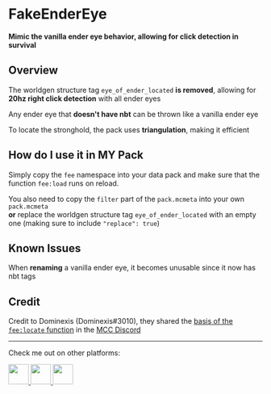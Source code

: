 # **FakeEnderEye**
**Mimic the vanilla ender eye behavior, allowing for click detection in survival**

## **Overview**
The worldgen structure tag `eye_of_ender_located` **is removed**, allowing for **20hz right click detection** with all ender eyes

Any ender eye that **doesn't have nbt** can be thrown like a vanilla ender eye

To locate the stronghold, the pack uses **triangulation**, making it efficient

## **How do I use it in MY Pack**
Simply copy the `fee` namespace into your data pack and make sure that the function `fee:load` runs on reload.

You also need to copy the `filter` part of the `pack.mcmeta` into your own `pack.mcmeta`<br>**or** replace the worldgen structure tag `eye_of_ender_located` with an empty one (making sure to include `"replace": true`)

## **Known Issues**
When **renaming** a vanilla ender eye, it becomes unusable since it now has nbt tags

## **Credit**
Credit to Dominexis (Dominexis#3010), they shared the [basis of the `fee:locate` function](https://discord.com/channels/154777837382008833/157097006500806656/846088771493036072) in the [MCC Discord](https://discord.gg/QAFXFtZ)

---
Check me out on other platforms:

<a href="https://github.com/PuckiSilver" target="_blank">
  <img src="https://github.githubassets.com/favicons/favicon-dark.svg" height="40" width="40"/>
</a>
<a href="https://modrinth.com/user/PuckiSilver" target="_blank">
  <img src="https://docs.modrinth.com/img/logo.svg" height="40" width="40"/>
</a>
<a href="https://www.planetminecraft.com/member/puckisilver" target="_blank">
  <img src="https://www.planetminecraft.com/images/layout/favicon-64.png" height="40" width="40"/>
</a>
